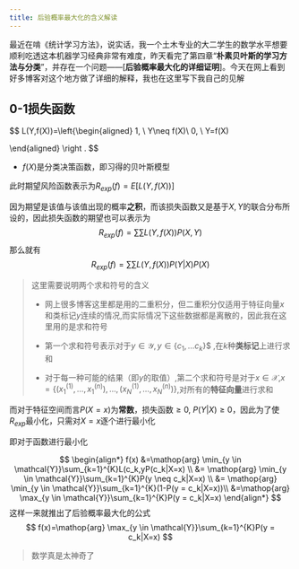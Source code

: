```yaml
---
title: 后验概率最大化的含义解读
---
```


最近在啃《统计学习方法》，说实话，我一个土木专业的大二学生的数学水平想要顺利吃透这本机器学习经典非常有难度，昨天看完了第四章“**朴素贝叶斯的学习方法与分类**”，并存在一个问题——[**后验概率最大化的详细证明**]。今天在网上看到好多博客对这个地方做了详细的解释，我也在这里写下我自己的见解

## 0-1损失函数

$$
L(Y,f(X))=\left\{\begin{aligned}
1, \ Y\neq f(X)\\
0, \ Y=f(X)

\end{aligned} \right .
$$

-  $f(X)$是分类决策函数，即习得的贝叶斯模型

  此时期望风险函数表示为$R_{exp}(f)=E[L(Y,f(X))]$

因为期望是该值与该值出现的概率**之积**，而该损失函数又是基于$X,Y$的联合分布所设的，因此损失函数的期望也可以表示为
$$
R_{exp}(f)=\sum\sum L(Y,f(X)) P(X,Y)
$$
那么就有
$$
R_{exp}(f)=\sum \sum L(Y,f(X))P(Y|X)P(X)
$$

> 这里需要说明两个求和符号的含义
>
> - 网上很多博客这里都是用的二重积分，但二重积分仅适用于特征向量$x$和类标记$y$连续的情况,而实际情况下这些数据都是离散的，因此我在这里用的是求和符号
>
> - 第一个求和符号表示对于$y \in \mathcal{Y},y \in \{c_1,\ldots c_k\}$$ ,在$k$种**类标记**上进行求和
>
> - 对于每一种可能的结果（即$y$的取值）,第二个求和符号是对于$x \in \mathcal{X}$,$x=\{(x^{(1)}_{1} ,\ldots, x^{(n)}_{1}),\ldots,(x^{(1)}_{N} ,\ldots, x^{(n)}_{N}) \}$,对所有的**特征向量**进行求和

而对于特征空间而言$P(X=x)$为**常数**，损失函数$\geq 0$, $P(Y|X) \geq 0$，因此为了使$R_{exp}$最小化，只需对$X=x$逐个进行最小化

即对于函数进行最小化


$$
\begin{align*}
  f(x) &=\mathop{arg} \min_{y \in \mathcal{Y}}\sum_{k=1}^{K}L(c_k,yP(c_k|X=x)  \\
    &= \mathop{arg} \min_{y \in \mathcal{Y}}\sum_{k=1}^{K}P(y \neq c_k|X=x) \\
    &= \mathop{arg} \min_{y \in \mathcal{Y}}\sum_{k=1}^{K}(1-P(y = c_k|X=x))\\
    &=\mathop{arg} \max_{y \in \mathcal{Y}}\sum_{k=1}^{K}P(y = c_k|X=x)
\end{align*}
$$
这样一来就推出了后验概率最大化的公式
$$
f(x)=\mathop{arg} \max_{y \in \mathcal{Y}}\sum_{k=1}^{K}P(y = c_k|X=x)
$$


> 数学真是太神奇了
